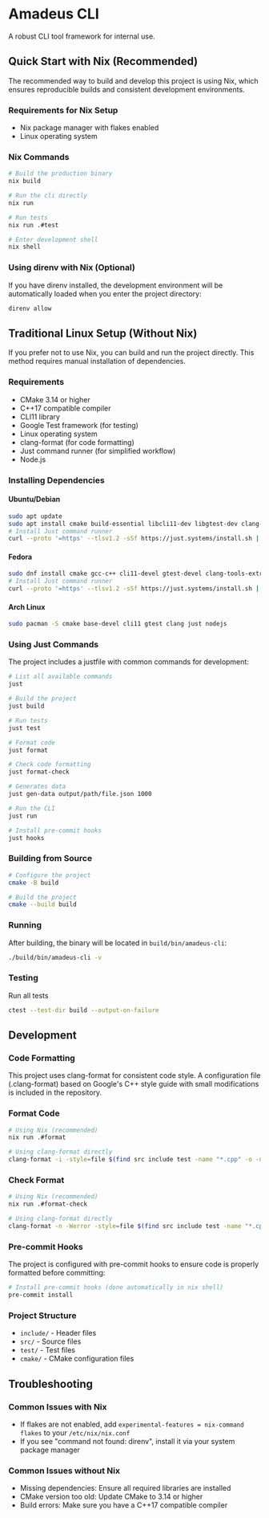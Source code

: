 # Amadeus CLI

A robust CLI tool framework for internal use.

## Quick Start with Nix (Recommended)

The recommended way to build and develop this project is using Nix, which ensures reproducible builds and consistent development environments.

### Requirements for Nix Setup
- Nix package manager with flakes enabled
- Linux operating system

### Nix Commands
```bash
# Build the production binary
nix build

# Run the cli directly
nix run

# Run tests
nix run .#test

# Enter development shell
nix shell
```

### Using direnv with Nix (Optional)
If you have direnv installed, the development environment will be automatically loaded when you enter the project directory:
```bash
direnv allow
```

## Traditional Linux Setup (Without Nix)

If you prefer not to use Nix, you can build and run the project directly. This method requires manual installation of dependencies.

### Requirements
- CMake 3.14 or higher
- C++17 compatible compiler
- CLI11 library
- Google Test framework (for testing)
- Linux operating system
- clang-format (for code formatting)
- Just command runner (for simplified workflow)
- Node.js

### Installing Dependencies
#### Ubuntu/Debian
```bash
sudo apt update
sudo apt install cmake build-essential libcli11-dev libgtest-dev clang-format nodejs
# Install Just command runner
curl --proto '=https' --tlsv1.2 -sSf https://just.systems/install.sh | sudo bash -s -- --to /usr/local/bin
```

#### Fedora
```bash
sudo dnf install cmake gcc-c++ cli11-devel gtest-devel clang-tools-extra nodejs
# Install Just command runner
curl --proto '=https' --tlsv1.2 -sSf https://just.systems/install.sh | sudo bash -s -- --to /usr/local/bin
```

#### Arch Linux
```bash
sudo pacman -S cmake base-devel cli11 gtest clang just nodejs
```

### Using Just Commands
The project includes a justfile with common commands for development:

```bash
# List all available commands
just

# Build the project
just build

# Run tests
just test

# Format code
just format

# Check code formatting
just format-check

# Generates data
just gen-data output/path/file.json 1000

# Run the CLI
just run

# Install pre-commit hooks
just hooks
```

### Building from Source
```bash
# Configure the project
cmake -B build

# Build the project
cmake --build build
```

### Running
After building, the binary will be located in `build/bin/amadeus-cli`:
```bash
./build/bin/amadeus-cli -v
```

### Testing
Run all tests
```bash
ctest --test-dir build --output-on-failure
```

## Development

### Code Formatting

This project uses clang-format for consistent code style. A configuration file (.clang-format) based on Google's C++ style guide with small modifications is included in the repository.

### Format Code
```bash
# Using Nix (recommended)
nix run .#format

# Using clang-format directly
clang-format -i -style=file $(find src include test -name "*.cpp" -o -name "*.h" -o -name "*.hpp")
```

### Check Format
```bash
# Using Nix (recommended)
nix run .#format-check

# Using clang-format directly
clang-format -n -Werror -style=file $(find src include test -name "*.cpp" -o -name "*.h" -o -name "*.hpp")
```

### Pre-commit Hooks
The project is configured with pre-commit hooks to ensure code is properly formatted before committing:
```bash
# Install pre-commit hooks (done automatically in nix shell)
pre-commit install
```

### Project Structure
- `include/` - Header files
- `src/` - Source files
- `test/` - Test files
- `cmake/` - CMake configuration files

## Troubleshooting

### Common Issues with Nix
- If flakes are not enabled, add `experimental-features = nix-command flakes` to your `/etc/nix/nix.conf`
- If you see "command not found: direnv", install it via your system package manager

### Common Issues without Nix
- Missing dependencies: Ensure all required libraries are installed
- CMake version too old: Update CMake to 3.14 or higher
- Build errors: Make sure you have a C++17 compatible compiler 
